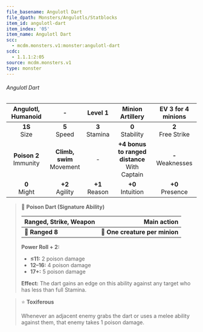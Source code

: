 ```yaml
---
file_basename: Angulotl Dart
file_dpath: Monsters/Angulotls/Statblocks
item_id: angulotl-dart
item_index: '05'
item_name: Angulotl Dart
scc:
  - mcdm.monsters.v1:monster:angulotl-dart
scdc:
  - 1.1.1:2:05
source: mcdm.monsters.v1
type: monster
---
```


###### Angulotl Dart

|     Angulotl, Humanoid     |               -               |      Level 1       |                 Minion Artillery                  |   EV 3 for 4 minions   |
| :------------------------: | :---------------------------: | :----------------: | :-----------------------------------------------: | :--------------------: |
|      **1S**<br/> Size      |       **5**<br/> Speed        | **3**<br/> Stamina |               **0**<br/> Stability                | **2**<br/> Free Strike |
| **Poison 2**<br/> Immunity | **Climb, swim**<br/> Movement |         -          | **+4 bonus to ranged distance**<br/> With Captain | **-**<br/> Weaknesses  |
|      **0**<br/> Might      |      **+2**<br/> Agility      | **+1**<br/> Reason |               **+0**<br/> Intuition               |  **+0**<br/> Presence  |

<!-- -->
> 🏹 **Poison Dart (Signature Ability)**
>
> | **Ranged, Strike, Weapon** |                **Main action** |
> | -------------------------- | -----------------------------: |
> | **📏 Ranged 8**            | **🎯 One creature per minion** |
>
> **Power Roll + 2:**
>
> - **≤11:** 2 poison damage
> - **12–16:** 4 poison damage
> - **17+:** 5 poison damage
>
> **Effect:** The dart gains an edge on this ability against any target who has less than full Stamina.

<!-- -->
> ⭐️ **Toxiferous**
>
> Whenever an adjacent enemy grabs the dart or uses a melee ability against them, that enemy takes 1 poison damage.
